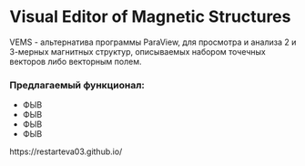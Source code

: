 # Visual Editor of Magnetic Structures

VEMS - альтернатива программы ParaView, для просмотра и анализа 2 и 3-мерных магнитных структур, описываемых набором точечных векторов либо векторным полем.

<h3>Предлагаемый функционал:</h3>
<ul>
  <li>ФЫВ</li>
  <li>ФЫВ</li>
  <li>ФЫВ</li>
  <li>ФЫВ</li>
</ul>
https://restarteva03.github.io/
